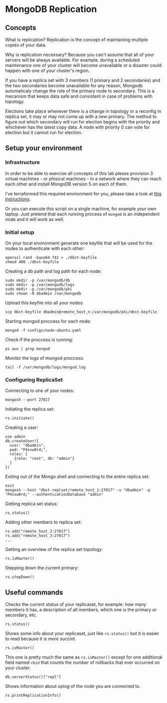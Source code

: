 # MongoDB Replication

## Concepts

What is replication? Replication is the concept of maintaining multiple copies of your data.

Why is replication necessary? Because you can't assume that all of your servers will be always available. For example, during a scheduled maintenance one of your cluster will become unavailable or a disaster could happen with one of your cluster's region.

If you have a replica set with 3 members (1 primary and 2 secondaries) and the two secondaries become unavailable for any reason, Mongodb automaticaly change the role of the primary node to secondary. This is a mecanism that keeps data safe and consistent in case of problems with topology.

Elections take place whenever there is a change in topology or a reconfig in replica set, it may or may not come up with a new primary. The method to figure out which secondary will run for election begins with the priority and whichever has the latest copy data.
A node with priority 0 can vote for election but it cannot run for election.

## Setup your environment

### Infrastructure
In order to be able to exercise all concepts of this lab please provision 3 virtual machines - or phisical machines - in a network where they can reach each other and install MongoDB version 5 on each of them.

I've terraformed this required environment for you, please take a look at [this instructions](./infra/README.md).

Or you can execute this script on a single machine, for example your own laptop. Just pretend that each running process of `mongod` is an independent node and it will work as well.

### Initial setup

On your local environment generate one keyfile that will be used for the nodes to authenticate with each other:

```
openssl rand -base64 741 > ./dbst-keyfile
chmod 400 ./dbst-keyfile
```

Creating a db path and log path for each node:

```
sudo mkdir -p /var/mongodb/db
sudo mkdir -p /var/mongodb/logs
sudo mkdir -p /var/mongodb/pki
sudo chown -R dbadmin /var/mongodb
```

Upload this keyfile into all your nodes:
```
scp dbst-keyfile dbadmin@remote_host_n:/var/mongodb/pki/dbst-keyfile
```

Starting mongod proccess for each node:

```
mongod -f configs/node-ubuntu.yaml
```

Check if the proccess is running:
```
ps aux | grep mongod
```

Monitor the logs of mongod proccess:
```
tail -f /var/mongodb/logs/mongod.log
```

### Configuring ReplicaSet

Connecting to one of your nodes:
```
mongosh --port 27017
```

Initiating the replica set:
```
rs.initiate()
```

Creating a user:
```
use admin
db.createUser({
  user: "dbadmin",
  pwd: "P4ssw0rd;",
  roles: [
    {role: "root", db: "admin"}
  ]
})
```

Exiting out of the Mongo shell and connecting to the entire replica set:
```
exit
mongosh --host "dbst-replset/remote_host_1:27017" -u "dbadmin" -p "P4ssw0rd;" --authenticationDatabase "admin"
```

Getting replica set status:
```
rs.status()
```

Adding other members to replica set:
```
rs.add("remote_host_2:27017")
rs.add("remote_host_3:27017")
...
```

Getting an overview of the replica set topology:
```
rs.isMaster()
```

Stepping down the current primary:
```
rs.stepDown()
```

## Useful commands

Checks the current status of your replicaset, for example: how many members it has, a description of all members, which one is the primary or secondary, etc.
```
rs.status()
```


Shows some info about your replicaset, just like `rs.status()` but it is easier to read because it is more succint.
```
rs.isMaster()
```

This one is pretty much the same as `rs.isMaster()` except for one additional field named `rbid` that counts the number of rollbacks that ever occurred on your cluster.
```
db.serverStatus()["repl"]
```

Shows information about oplog of the node you are connected to.
```
rs.printReplicationInfo()
```